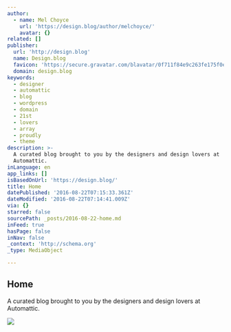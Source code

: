 ```yaml
---
author:
  - name: Mel Choyce
    url: 'https://design.blog/author/melchoyce/'
    avatar: {}
related: []
publisher:
  url: 'http://design.blog'
  name: Design.blog
  favicon: 'https://secure.gravatar.com/blavatar/0f711f84e9c263fe175f0efa46cd823f?s=16'
  domain: design.blog
keywords:
  - designer
  - automattic
  - blog
  - wordpress
  - domain
  - 21st
  - lovers
  - array
  - proudly
  - theme
description: >-
  A curated blog brought to you by the designers and design lovers at
  Automattic.
inLanguage: en
app_links: []
isBasedOnUrl: 'https://design.blog/'
title: Home
datePublished: '2016-08-22T07:15:33.361Z'
dateModified: '2016-08-22T07:14:41.009Z'
via: {}
starred: false
sourcePath: _posts/2016-08-22-home.md
inFeed: true
hasPage: false
inNav: false
_context: 'http://schema.org'
_type: MediaObject

---
```

<article style=""><h1>Home</h1><p>A curated blog brought to you by the designers and design lovers at Automattic.</p><img src="https://i2.wp.com/designdotblog.files.wordpress.com/2016/08/designblog.png?fit=440%2C330&amp;ssl=1" /></article>